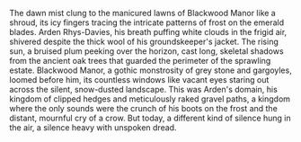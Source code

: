 The dawn mist clung to the manicured lawns of Blackwood Manor like a shroud, its icy fingers tracing the intricate patterns of frost on the emerald blades.  Arden Rhys-Davies, his breath puffing white clouds in the frigid air, shivered despite the thick wool of his groundskeeper's jacket.  The rising sun, a bruised plum peeking over the horizon, cast long, skeletal shadows from the ancient oak trees that guarded the perimeter of the sprawling estate.  Blackwood Manor, a gothic monstrosity of grey stone and gargoyles, loomed before him, its countless windows like vacant eyes staring out across the silent, snow-dusted landscape.  This was Arden's domain, his kingdom of clipped hedges and meticulously raked gravel paths, a kingdom where the only sounds were the crunch of his boots on the frost and the distant, mournful cry of a crow.  But today, a different kind of silence hung in the air, a silence heavy with unspoken dread.

